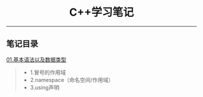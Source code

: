 <h1 align="center">C++学习笔记</h1>
<hr>

## 笔记目录

[01.基本语法以及数据类型](./01-study/main.cpp)
> * 1.冒号的作用域
> * 2.namespace（命名空间/作用域）
> * 3.using声明

